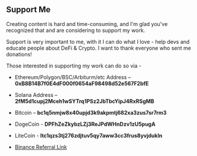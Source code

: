 ## Support Me

Creating content is hard and time-consuming, and I'm glad you've recognized that and are considering to support my work.

Support is very important to me, with it I can do what I love - help devs and educate people about DeFi & Crypto. I want to thank everyone who sent me donations!

Those interested in supporting my work can do so via -

- Ethereum/Polygon/BSC/Arbiturm/etc Address – **0xB8B14B7f0E4dF000f0654aF98498d52e567F2bfE**

- Solana Address – **2fM5d1cupj2Mceh1wSYTrq1PSz2JbTbcYipJ4RxRSgMB**

- Bitcoin – **bc1q5nmjw8x40upjd3k9akpmtj682xa3zus7sr7rm3**

- DogeCoin - **DPFhZeZkybzLZj3ReJPdWHnDzv1zU5pugA**

- LiteCoin - **ltc1qzs3tj276zdjtuv5qy7aww3cc3frus8yvjdukln**

- [Binance Referral Link](https://accounts.binance.com/en/register?ref=515918935)
